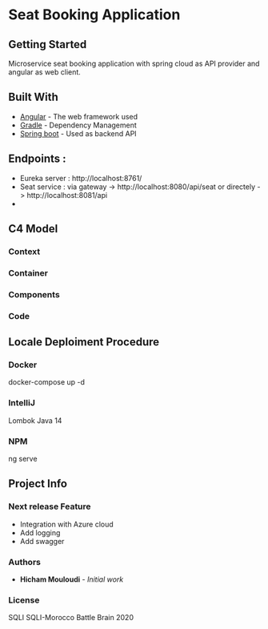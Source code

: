 # Seat Booking Application

## Getting Started

Microservice seat booking application with spring cloud as API provider and angular as web client.

## Built With

* [Angular](https://angular.io/) - The web framework used
* [Gradle](https://maven.apache.org/) - Dependency Management
* [Spring boot](https://spring.io/) - Used as backend API

## Endpoints : 
* Eureka server : http://localhost:8761/
* Seat service : via gateway -> http://localhost:8080/api/seat or directely -> http://localhost:8081/api
* 
## C4 Model

### Context
### Container
### Components
### Code


## Locale Deploiment Procedure

### Docker
docker-compose up -d
### IntelliJ
Lombok
Java 14
### NPM
ng serve

## Project Info
### Next release Feature

- Integration with Azure cloud
- Add logging 
- Add swagger

### Authors

* **Hicham Mouloudi** - *Initial work*

### License

SQLI SQLI-Morocco Battle Brain 2020
